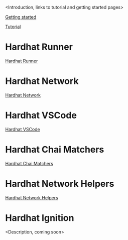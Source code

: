 \<Introduction, links to tutorial and getting started pages>

[Getting started](/hardhat-runner/docs/getting-started/index.md#overview)

[Tutorial](/tutorial)

# Hardhat Runner

[Hardhat Runner](/hardhat-runner)

# Hardhat Network

[Hardhat Network](/hardhat-network)

# Hardhat VSCode

[Hardhat VSCode](/hardhat-vscode)

# Hardhat Chai Matchers

[Hardhat Chai Matchers](/hardhat-chai-matchers)

# Hardhat Network Helpers

[Hardhat Network Helpers](/hardhat-network-helpers)

# Hardhat Ignition

\<Description, coming soon>
